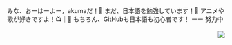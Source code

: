 
みな、おーはーよー，akumaだ！👋
まだ、日本語を勉強しています！📖
アニメや歌が好きですよ！📺｜🎵
もちろん、GitHubも日本語も初心者です！
                        ーー 努力中


<!--左边的卡片-->
<!--
<a href="https://github.com/anuraghazra/github-readme-stats">
  <img align="content" src="https://github-readme-stats.vercel.app/api?username=akuma&show_icons=true&theme=tokyonight" />
</a>
-->

<!--右边的卡片-->
<a href="https://github.com/anuraghazra/github-readme-stats">
  <img align="right" src="https://github-readme-stats.vercel.app/api/top-langs/?username=akuma&layout=compact" />
</a>

<!---
giegieSong/giegieSong is a ✨ special ✨ repository because its `README.md` (this file) appears on your GitHub profile.
You can click the Preview link to take a look at your changes.
--->
